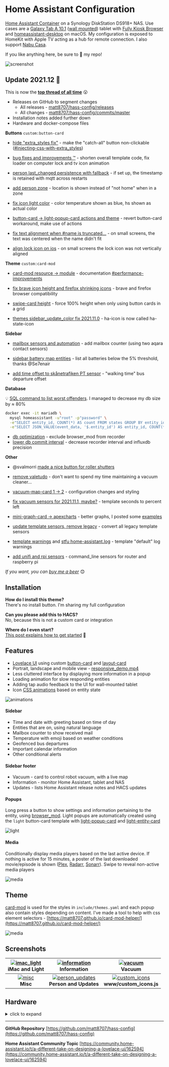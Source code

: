 # Home Assistant Configuration

[Home Assistant Container](https://www.home-assistant.io/installation/#compare-installation-methods) on a Synology DiskStation DS918+ NAS. Use cases are a [Galaxy Tab A 10.1](https://www.samsung.com/us/mobile/tablets/galaxy-tab-a/galaxy-tab-a-10-1-2019-32gb-black-wi-fi-sm-t510nzkaxar/) ([wall mounted](https://www.durable.eu/information-and-presentation/tablet-holder/wall-mounted-tablet-holder/tablet-holder-wall.html)) tablet with [Fully Kiosk Browser](https://www.ozerov.de/fully-kiosk-browser/) and [homeassistant-desktop](https://github.com/mrvnklm/homeassistant-desktop) on macOS. My configuration is exposed to HomeKit with Apple TV acting as a hub for remote connection. I also support [Nabu Casa](https://www.nabucasa.com/).

If you like anything here, be sure to :star2: my repo!

![screenshot](https://raw.githubusercontent.com/matt8707/hass-config/master/www/img/screenshot.png)


## Update 2021.12 🎁

This is now the **[top thread of all time](https://community.home-assistant.io/top?period=all)** 😮

* Releases on GitHub to segment changes
  * All releases - [matt8707/hass-config/releases](https://github.com/matt8707/hass-config/releases)
  * All changes - [matt8707/hass-config/commits/master](https://github.com/matt8707/hass-config/commits/master)
* Installation notes added further down
* Hardware and docker-compose files


**Buttons** `custom:button-card`

* [hide "extra_styles fix"](https://github.com/matt8707/hass-config/commit/c560bded8288bcfbb15b1c019475efa8d81de3bf) - make the "catch-all" button non-clickable ([#injecting-css-with-extra_styles](https://github.com/custom-cards/button-card#injecting-css-with-extra_styles))

* [bug fixes and improvements ™](https://github.com/matt8707/hass-config/commit/f9a16d2b5781873b2191d74e3c475447b9d00fe0) - shorten overall template code, fix loader on computer lock and tv icon animation

* [person last_changed persistence with fallback](https://github.com/matt8707/hass-config/commit/9738395788e5ee66f40fc50b47a604713172171f) - if set up, the timestamp is retained with mqtt across restarts

* [add person zone](https://github.com/matt8707/hass-config/commit/9e8e53a52d820a9b5af49a0a1eb72ef1848f71a5) - location is shown instead of "not home" when in a zone

* [fix icon light color](https://github.com/matt8707/hass-config/commit/b0b5e624a213390ad889c7d2b89eae931e2218f5) - color temperature shown as blue, hs shown as actual color

* [button-card → light-popup-card actions and theme](https://github.com/matt8707/hass-config/commit/b87f6d243bcf79cc069f254fb01fc4a2e1b35b1c) - revert button-card workaround, make use of actions

* [fix text alignment when #name is truncated...](https://github.com/matt8707/hass-config/commit/661623655ac7ed4a1360c21e3181397ac684ba51) - on small screens, the text was centered when the name didn't fit

* [align lock icon on ios](https://github.com/matt8707/hass-config/commit/ad72f73886c279ca25a54a9b1e187eb5333b2ca7) - on small screens the lock icon was not vertically aligned


**Theme** `custom:card-mod`

* [card-mod resource → module](https://github.com/matt8707/hass-config/commit/a14d5447a908b5f2098bad94dc8017b27466e9bb) - documentation [#performance-improvements](https://github.com/thomasloven/lovelace-card-mod#performance-improvements)

* [fix brave icon height and firefox shrinking icons](https://github.com/matt8707/hass-config/commit/895ec555087dfc67b0671af391f8943c7ee38af2) - brave and firefox browser compatibility

* [swipe-card height](https://github.com/matt8707/hass-config/commit/f9ad21c8b0314781ee3d5fabc9684f08fe978a08) - force 100% height when only using button cards in a grid

* [themes sidebar_update_color fix 2021.11.0](https://github.com/matt8707/hass-config/commit/8be2e4ad321f578347377e5685697ee977ccfa70) - ha-icon is now called ha-state-icon


**Sidebar**
* [mailbox sensors and automation](https://github.com/matt8707/hass-config/commit/95b4797f681fb3768a629f8442dafe5645fc9f1c) - add mailbox counter (using two aqara contact sensors)

* [sidebar battery map entities](https://github.com/matt8707/hass-config/commit/d9c8710fcd261475b91a2601f6ef66c9ab3d73e8) - list all batteries below the 5% threshold, thanks @Se7enair

* [add time offset to skånetrafiken PT sensor](https://github.com/matt8707/hass-config/commit/af5284a08dfa8be7a448c593d82a3ce877dfc8f5) - "walking time" bus departure offset


**Database**

💡 [SQL command to list worst offenders](https://community.home-assistant.io/t/how-to-reduce-your-database-size-and-extend-the-life-of-your-sd-card/205299/24). I managed to decrease my db size by ≈ 80%

```bash
docker exec -it mariadb \
  mysql homeassistant -u"root" -p"password" \
  -e"SELECT entity_id, COUNT(*) AS count FROM states GROUP BY entity_id ORDER BY COUNT(*) DESC LIMIT 10;" \
  -e"SELECT JSON_VALUE(event_data, '$.entity_id') AS entity_id, COUNT(*) AS count FROM events WHERE JSON_VALUE(event_data, '$.entity_id') IS NOT NULL GROUP BY JSON_VALUE(event_data, '$.entity_id') ORDER BY COUNT(*) DESC LIMIT 10;"
```

* [db optimization](https://github.com/matt8707/hass-config/commit/b37bcd983f03a9fa18b8a099f3903e1bb497ffa3) - exclude browser_mod from recorder
* [lower db commit interval](https://github.com/matt8707/hass-config/commit/3d4a6e95e49c1f4c77f39a269f52eb8efa74edb2) - decrease recorder interval and influxdb precision


**Other**

* @svalmorri [made a nice button for roller shutters](https://community.home-assistant.io/t/a-different-take-on-designing-a-lovelace-ui/162594/2062)

* [remove valetudo](https://github.com/matt8707/hass-config/commit/2484e724f06b6e61b133c322dd0e7a14cfcd8e9b) - don't want to spend my time maintaining a vacuum cleaner...

* [vacuum-map-card 1 → 2](https://github.com/matt8707/hass-config/commit/d58b510a570a8e878fb47a5c0f6d662f1602187a) - configuration changes and styling

* [fix vacuum sensors for 2021.11.1, maybe?](https://github.com/matt8707/hass-config/commit/ac1c5c14e9db5ea00c9e88922cb10ca76e21d7da) - template seconds to percent left

* [mini-graph-card → apexcharts](https://github.com/matt8707/hass-config/commit/37156817c59e181451114c2531730b6e0fac088c) - better graphs, I posted some [examples](https://community.home-assistant.io/t/apexcharts-card-a-highly-customizable-graph-card/272877/1240)

* [update template sensors, remove legacy](https://github.com/matt8707/hass-config/commit/bdc4c9b135f51f6e4cad4916f3adb3a9f522709a) - convert all legacy template sensors

* [template warnings](https://github.com/matt8707/hass-config/commit/8b14c9cb13d9d225380111d892795defbe87f207) and [stfu home-assistant.log](https://github.com/matt8707/hass-config/commit/d2653664937600a199fc001b5e65488d7ffde88a) - template "default" log warnings

* [add unifi and rpi sensors](https://github.com/matt8707/hass-config/commit/fb76db22fa4dd03bb96f332a3e230c7e4841736a) - command_line sensors for router and raspberry pi


*If you want, you can [buy me a beer](https://www.buymeacoffee.com/matt8707)* :blush:


## Installation

**How do I install this theme?** <br>
There's no install button. I'm sharing my full configuration

**Can you please add this to HACS?** <br>
No, because this is not a custom card or integration

**Where do I even start?** <br>
[This post explains how to get started](https://community.home-assistant.io/t/a-different-take-on-designing-a-lovelace-ui/162594/1717) :tada:


## Features

* [Lovelace UI](https://www.home-assistant.io/lovelace/) using custom [button-card](https://github.com/custom-cards/button-card) and [layout-card](https://github.com/thomasloven/lovelace-layout-card)
* Portrait, landscape and mobile view - [responsive_demo.mp4](https://user-images.githubusercontent.com/36163594/120789256-ad825000-c531-11eb-97c2-18904c48efdd.mp4)
* Less cluttered interface by displaying more information in a popup
* Loading animation for slow responding entities
* Adding tap audio feedback to the UI for wall-mounted tablet
* Icon [CSS animations](https://www.w3schools.com/css/css3_animations.asp) based on entity state

![animations](https://raw.githubusercontent.com/matt8707/hass-config/master/www/img/animations.gif)


#### Sidebar

* Time and date with greeting based on time of day
* Entities that are on, using natural language
* Mailbox counter to show received mail
* Temperature with emoji based on weather conditions
* Geofenced bus departures
* Important calendar information
* Other conditional alerts


#### Sidebar footer

* Vacuum - card to control robot vacuum, with a live map
* Information - monitor Home Assistant, tablet and NAS
* Updates - lists Home Assistant release notes and HACS updates

#### Popups

Long press a button to show settings and information pertaining to the entity, using [browser_mod](https://github.com/thomasloven/hass-browser_mod). Light popups are automatically created using the `light` button-card template with [light-popup-card](https://github.com/DBuit/light-popup-card) and [light-entity-card](https://github.com/ljmerza/light-entity-card)

![light](https://raw.githubusercontent.com/matt8707/hass-config/master/www/img/light.gif)


#### Media

Conditionally display media players based on the last active device. If nothing is active for 15 minutes, a poster of the last downloaded movie/episode is shown ([Plex](https://github.com/plexinc/pms-docker), [Radarr](https://github.com/Radarr/Radarr), [Sonarr](https://github.com/Sonarr/Sonarr)). Swipe to reveal non-active media players

![media](https://raw.githubusercontent.com/matt8707/hass-config/master/www/img/media.gif)


## Theme

[card-mod](https://github.com/thomasloven/lovelace-card-mod) is used for the styles in `include/themes.yaml` and each popup also contain styles depending on content.
I've made a tool to help with css element selectors - [https://matt8707.github.io/card-mod-helper/](https://matt8707.github.io/card-mod-helper/)

![media](https://raw.githubusercontent.com/matt8707/hass-config/master/www/img/cardmod_helper.png)


## Screenshots

| [![imac_light](https://raw.githubusercontent.com/matt8707/hass-config/master/www/img/info_light_2.png)](https://raw.githubusercontent.com/matt8707/hass-config/master/www/img/info_light_2.png)<br>iMac and Light | [![information](https://raw.githubusercontent.com/matt8707/hass-config/master/www/img/info_2.png)](https://raw.githubusercontent.com/matt8707/hass-config/master/www/img/info_2.png)<br>Information | [![vacuum](https://raw.githubusercontent.com/matt8707/hass-config/master/www/img/vacuum_2.png)](https://raw.githubusercontent.com/matt8707/hass-config/master/www/img/vacuum_2.png)<br>Vacuum |
|:---:|:---:|:---:|
| [![misc](https://raw.githubusercontent.com/matt8707/hass-config/master/www/img/misc_2.png)](https://raw.githubusercontent.com/matt8707/hass-config/master/www/img/misc_2.png)<br>**Misc** | [![person_updates](https://raw.githubusercontent.com/matt8707/hass-config/master/www/img/tracker_updates.png)](https://raw.githubusercontent.com/matt8707/hass-config/master/www/img/tracker_updates.png)<br>**Person and Updates** | [![custom_icons](https://raw.githubusercontent.com/matt8707/hass-config/master/www/img/custom_icons.png)](https://raw.githubusercontent.com/matt8707/hass-config/master/www/img/custom_icons.png)<br>**www/custom_icons.js** |


## Hardware

<details>
<summary>click to expand</summary>

| Vendor | Product | Integration | Description |
|---|---|---|---|
| Ubiquiti | UniFi Dream Machine | [unifi](https://www.home-assistant.io/integrations/unifi/) | Router, controller, switch and access point |
| Synology | DiskStation DS918+ | [synology_dsm](https://www.home-assistant.io/integrations/synology_dsm/) | 4x4TB NAS - [matt8707/docker-compose-dsm](https://github.com/matt8707/docker-compose-dsm) |
| Raspberry | Pi 3 Model B+ | [shell_command](https://www.home-assistant.io/integrations/shell_command/) | Bluetooth communication - [matt8707/docker-compose-rpi](https://github.com/matt8707/docker-compose-rpi) |
| Samsung | Galaxy Tab A SM-T510 | [custom](https://github.com/cgarwood/homeassistant-fullykiosk) | Wall mounted tablet in hallway by the front door |
| Philips | Hue | [hue](https://www.home-assistant.io/integrations/hue/) | Bridge, 15 bulbs, 3 motion sensors, 2 dimmer switches |
| Apple | iMac | [shell_command](https://www.home-assistant.io/integrations/shell_command/) | All-in-one desktop computer |
| SwitchBot | SwitchBot Bot | [custom](https://github.com/fphammerle/switchbot-mqtt) | Bluetooth device that mechanically turns on my computer |
| Xiaomi | Mi Roborock S50 | [xiaomi_miio](https://www.home-assistant.io/integrations/xiaomi_miio/) | Robot vacuum with lidar -  [xiaomi-cloud-map-extractor](https://github.com/PiotrMachowski/Home-Assistant-custom-components-Xiaomi-Cloud-Map-Extractor) |
| Broadlink | RM4 Pro, HTS2 cable | [broadlink](https://www.home-assistant.io/integrations/broadlink/) | Infrared transmitter for AC unit with temp/humidity sensor |
| Gosund | SP112 | [esphome](https://www.home-assistant.io/integrations/esphome/) | 3x tuya wifi plugs with power monitoring, flashed with ESPHome |
| Belkin | WeMo | [wemo](https://www.home-assistant.io/integrations/wemo/) | 2x wifi plugs and 1x motion sensor |
| Google | Nest Mini | [cast](https://www.home-assistant.io/integrations/cast/) | Not really used, Google sent me one |
| Deltaco | SH-P01 | [tuya](https://www.home-assistant.io/integrations/tuya/) | Cheap wifi plug for balcony LED lights |
| Phoscon | ConBee II | [custom](https://github.com/Koenkk/zigbee2mqtt) | Zigbee USB gateway using zigbee2mqtt |
| Xiaomi | Aqara MCCGQ11LM | [mqtt](https://www.home-assistant.io/integrations/mqtt/) | 3x zigbee door/window contact sensors |
| Apple | TV 4K | [apple_tv](https://www.home-assistant.io/integrations/apple_tv/) | 2x set-top-boxes that streams content from Plex |
| Sony | Bravia KDL-55W905A | [braviatv](https://www.home-assistant.io/integrations/braviatv/) | 2013 mid-range 55" 1080p 3D TV |
| Samsung | UE50RU6025KXXC | [custom](https://github.com/ollo69/ha-samsungtv-smart) | 2019 low-range 50" 4K HDR TV |
| Sony | PlayStation 5 | [custom](https://github.com/dhleong/playactor) | Game console - State, sleep and wake [#ps5 thread](https://community.home-assistant.io/t/playstation-5-command-line-sensor-help-command-failed-empty-json/256275/60) |
| Apple | iPhone X | [ios](https://www.home-assistant.io/integrations/ios/) | Home Assistant Companion App for iOS |

*Note: I do not recommend "Belkin WeMo" or "Deltaco SH-P01"*

</details>

---

**GitHub Repository**
[https://github.com/matt8707/hass-config](https://github.com/matt8707/hass-config)

**Home Assistant Community Topic**
[https://community.home-assistant.io/t/a-different-take-on-designing-a-lovelace-ui/162594](https://community.home-assistant.io/t/a-different-take-on-designing-a-lovelace-ui/162594)
